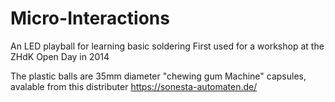 # Micro-Interactions
An LED playball for learning basic soldering 
First used for a workshop at the ZHdK Open Day in 2014

The plastic balls are 35mm diameter "chewing gum Machine" capsules, avalable from this distributer 
https://sonesta-automaten.de/
